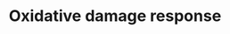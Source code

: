 ---
annotations:
- type: Pathway Ontology
  value: oxidative stress response pathway
- type: Pathway Ontology
  value: oxidative stress response pathway
authors:
- Khanspers
- Eweitz
description: This pathway shows how tissue is damaged when oxygen levels are not balanced
  and become too high.   Proteins on this pathway have targeted assays available via
  the [https://assays.cancer.gov/available_assays?wp_id=WP3941 CPTAC Assay Portal]
last-edited: 2021-05-16
organisms:
- Homo sapiens
redirect_from:
- /index.php/Pathway:WP3941
- /instance/WP3941
schema-jsonld:
- '@context': https://schema.org/
  '@id': https://wikipathways.github.io/pathways/WP3941.html
  '@type': Dataset
  creator:
    '@type': Organization
    name: WikiPathways
  description: This pathway shows how tissue is damaged when oxygen levels are not
    balanced and become too high.   Proteins on this pathway have targeted assays
    available via the [https://assays.cancer.gov/available_assays?wp_id=WP3941 CPTAC
    Assay Portal]
  keywords:
  - APAF1
  - BCL2
  - TRAF6
  - GADD45A
  - CASP3
  - BAK1
  - MAP3K9
  - CYCS
  - NFKB1
  - MAPK10
  - C1QC
  - DNA Replication
  - BAD
  - TDP2
  - Cyct
  - NFKBIE
  - TRAF2
  - MAP2K4
  - C5AR1
  - BAG4
  - Apoptosis
  - TNF
  - C1QA
  - TNFRSF1B
  - C1S
  - TRAF1
  - TNK2
  - TRAF3
  - PCNA
  - C5
  - C1QB
  - MAP3K1
  - CDKN1A
  - C3AR1
  - MAPK13
  - C1R
  - Oxidative stress
  - CDKN1C
  - CR2
  - C4B
  - CASP9
  - C2
  - CDKN1B
  - CDC42
  license: CC0
  name: Oxidative damage response
seo: CreativeWork
title: Oxidative damage response
wpid: WP3941
---